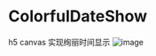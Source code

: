 # ColorfulDateShow
h5 canvas 实现绚丽时间显示
![image](http://wx4.sinaimg.cn/mw690/a73bc6a1ly1fk891ukbvhg20sk0j0dsc.gif)
